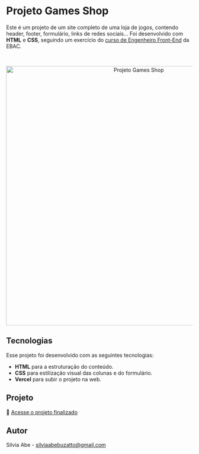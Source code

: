 # Projeto Games Shop

  Este é um projeto de um site completo de uma loja de jogos, contendo header, footer, formulário, links de redes sociais... 
  Foi desenvolvido com <b>HTML</b> e <b>CSS</b>, seguindo um exercício do [curso de Engenheiro Front-End](https://ebaconline.com.br/front-end-profession) da EBAC.

<br>

<p align="center">
  <img alt="Projeto Games Shop" src="https://github.com/user-attachments/assets/96bea319-1162-4776-84ba-37f3a9716f9b" width="700">
</p>

## Tecnologias

Esse projeto foi desenvolvido com as seguintes tecnologias:

- <b>HTML</b> para a estruturação do conteúdo.
- <b>CSS</b> para estilização visual das colunas e do formulário.
- <b>Vercel</b> para subir o projeto na web.

## Projeto

🚀 [Acesse o projeto finalizado](https://site-gamesshop-tau-six.vercel.app/)

## Autor

Silvia Abe - silviaabebuzatto@gmail.com
